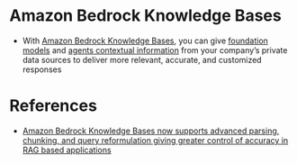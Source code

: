# Amazon Bedrock Knowledge Bases
- With [Amazon Bedrock Knowledge Bases](https://aws.amazon.com/bedrock/knowledge-bases/), you can give [foundation models](../../Foundational-Models/Readme.md) and [agents contextual information](../../Context-Engineering/Readme.md) from your company’s private data sources to deliver more relevant, accurate, and customized responses

# References
- [Amazon Bedrock Knowledge Bases now supports advanced parsing, chunking, and query reformulation giving greater control of accuracy in RAG based applications](https://aws.amazon.com/blogs/machine-learning/amazon-bedrock-knowledge-bases-now-supports-advanced-parsing-chunking-and-query-reformulation-giving-greater-control-of-accuracy-in-rag-based-applications/)